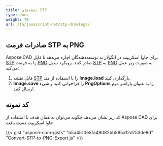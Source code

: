 ```yaml
---
title: نقشه‌های STP
type: docs
weight: 70
url: /fa/javascript-net/stp-drawings/
---
```


## **صادرات فرمت STP به PNG**

Aspose.CAD برای جاوا اسکریپت در انگولار به توسعه‌دهندگان اجازه می‌دهد تا فایل [STP](https://docs.fileformat.com/3d/stp/) را به فرمت [PNG](https://docs.fileformat.com/image/png/) صادر کنند.
رویکرد تبدیل [STP](https://docs.fileformat.com/3d/stp/) به [PNG](https://docs.fileformat.com/image/png/) به صورت زیر عمل می‌کند:

1. فایل نقشه [STP](https://docs.fileformat.com/3d/stp/) را با استفاده از متد **Image.load** بارگذاری کنید.
1. **Image.save** را فراخوانی کنید و شیء **PngOptions** را به عنوان پارامتر دوم ارسال کنید.

## کد نمونه

کد زیر نشان می‌دهد چگونه می‌توان به همان هدف با استفاده از Aspose.CAD برای جاوا اسکریپت دست یافت

{{< gist "aspose-com-gists" "b5a4510e5fa49082bb585a12d753de8d" "Convert-STP-to-PNG-Export.js" >}}

